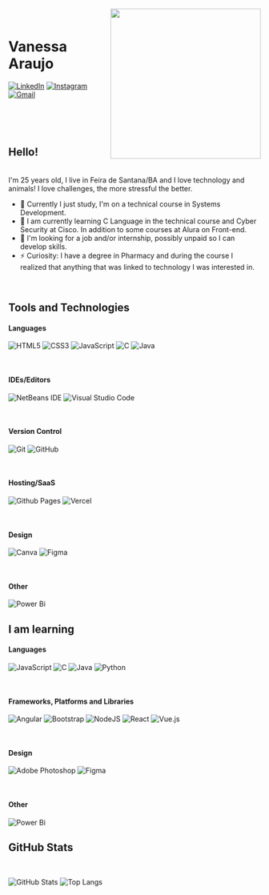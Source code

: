 <img align="right" width="300px" style="margin-top:-20px" src="https://i.ibb.co/DDtt18J/octocat-1694528408061.png">

# Vanessa Araujo

[![LinkedIn](https://img.shields.io/badge/-LinkedIn-000?style=for-the-badge&logo=linkedin&logoColor=F04178)](https://www.linkedin.com/in/vanessa--araujo/)
[![Instagram](https://img.shields.io/badge/Instagram-000.svg?style=for-the-badge&logo=Instagram&logoColor=F04178)](https://instagram.com/nessa_s1lva)
[![Gmail](https://img.shields.io/badge/Gmail-000?style=for-the-badge&logo=gmail&logoColor=F04178)](mailto:vanessa.araujoprogramacao@gmail.com)



<br><br><br>

## Hello!
<br>
<div color:F04178>
I'm 25 years old, I live in Feira de Santana/BA and I love technology and animals! I love challenges, the more stressful the better.

- 🔭  Currently I just study, I'm on a technical course in Systems Development.
- 🌱  I am currently learning C Language in the technical course and Cyber Security at Cisco. In addition to some courses at Alura on Front-end.
- 👯  I'm looking for a job and/or internship, possibly unpaid so I can develop skills.
- ⚡  Curiosity: I have a degree in Pharmacy and during the course I realized that anything that was linked to technology I was interested in.
</div>
<br>

## Tools and Technologies

#### Languages
![HTML5](https://img.shields.io/badge/html5-000.svg?style=for-the-badge&logo=html5&logoColor=F04178)
![CSS3](https://img.shields.io/badge/css3-000.svg?style=for-the-badge&logo=css3&logoColor=F04178)
![JavaScript](https://img.shields.io/badge/javascript-000.svg?style=for-the-badge&logo=javascript&logoColor=F04178)
![C](https://img.shields.io/badge/c-000.svg?style=for-the-badge&logo=c&logoColor=F04178)
![Java](https://img.shields.io/badge/java-000.svg?style=for-the-badge&logo=openjdk&logoColor=F04178)

<br>

#### IDEs/Editors
![NetBeans IDE](https://img.shields.io/badge/NetBeansIDE-000.svg?style=for-the-badge&logo=apache-netbeans-ide&logoColor=F04178)
![Visual Studio Code](https://img.shields.io/badge/Visual%20Studio%20Code-000.svg?style=for-the-badge&logo=visual-studio-code&logoColor=F04178)

<br>

#### Version Control
![Git](https://img.shields.io/badge/git-000.svg?style=for-the-badge&logo=git&logoColor=F04178)
![GitHub](https://img.shields.io/badge/github-000.svg?style=for-the-badge&logo=github&logoColor=F04178)

<br>

#### Hosting/SaaS
![Github Pages](https://img.shields.io/badge/github%20pages-000?style=for-the-badge&logo=github&logoColor=F04178)
![Vercel](https://img.shields.io/badge/vercel-000.svg?style=for-the-badge&logo=vercel&logoColor=F04178)

<br>

#### Design
![Canva](https://img.shields.io/badge/Canva-000.svg?style=for-the-badge&logo=Canva&logoColor=F04178)
![Figma](https://img.shields.io/badge/figma-000.svg?style=for-the-badge&logo=figma&logoColor=F04178)

<br>

#### Other
![Power Bi](https://img.shields.io/badge/power_bi-000?style=for-the-badge&logo=powerbi&logoColor=F04178)
<br>

## I am learning

#### Languages
![JavaScript](https://img.shields.io/badge/javascript-000.svg?style=for-the-badge&logo=javascript&logoColor=F04178)
![C](https://img.shields.io/badge/c-000.svg?style=for-the-badge&logo=c&logoColor=F04178)
![Java](https://img.shields.io/badge/java-000.svg?style=for-the-badge&logo=openjdk&logoColor=F04178)
![Python](https://img.shields.io/badge/python-000?style=for-the-badge&logo=python&logoColor=F04178)

<br>

#### Frameworks, Platforms and Libraries
![Angular](https://img.shields.io/badge/angular-000.svg?style=for-the-badge&logo=angular&logoColor=F04178)
![Bootstrap](https://img.shields.io/badge/bootstrap-000.svg?style=for-the-badge&logo=bootstrap&logoColor=F04178)
![NodeJS](https://img.shields.io/badge/node.js-000?style=for-the-badge&logo=node.js&logoColor=F04178)
![React](https://img.shields.io/badge/react-000.svg?style=for-the-badge&logo=react&logoColor=F04178)
![Vue.js](https://img.shields.io/badge/vuejs-000.svg?style=for-the-badge&logo=vuedotjs&logoColor=F04178)

<br>

#### Design
![Adobe Photoshop](https://img.shields.io/badge/adobe%20photoshop-000.svg?style=for-the-badge&logo=adobe%20photoshop&logoColor=F04178)
![Figma](https://img.shields.io/badge/figma-000.svg?style=for-the-badge&logo=figma&logoColor=F04178)

<br>

#### Other
![Power Bi](https://img.shields.io/badge/power_bi-000?style=for-the-badge&logo=powerbi&logoColor=F04178)
<br>


## GitHub Stats
<br>



![GitHub Stats](https://github-readme-stats.vercel.app/api?username=VanessaSAraujo&theme=transparent&bg_color=000&border_color=F04178&show_icons=true&icon_color=F04178&title_color=F593BD&text_color=FFF)
![Top Langs](https://github-readme-stats-git-masterrstaa-rickstaa.vercel.app/api/top-langs/?username=VanessaSAraujo&layout=compact&bg_color=000&border_color=F04178&title_color=F593BD&text_color=FFF)

<!---
VanessaSAraujo/VanessaSAraujo is a ✨ special ✨ repository because its `README.md` (this file) appears on your GitHub profile.
You can click the Preview link to take a look at your changes.
--->
